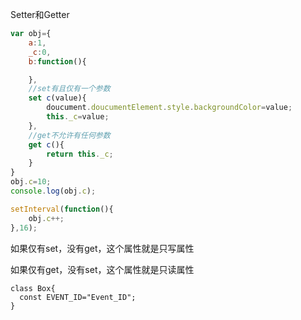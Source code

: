 Setter和Getter



```js
var obj={
    a:1,
    _c:0,
    b:function(){

    },
    //set有且仅有一个参数
    set c(value){
        doucument.doucumentElement.style.backgroundColor=value;
        this._c=value;
    },
    //get不允许有任何参数
    get c(){
        return this._c;
    }
}
obj.c=10;
console.log(obj.c);

setInterval(function(){
    obj.c++;
},16);
```

如果仅有set，没有get，这个属性就是只写属性

如果仅有get，没有set，这个属性就是只读属性

```
class Box{
  const EVENT_ID="Event_ID";
}
```

